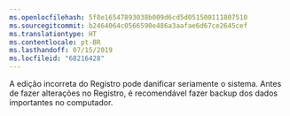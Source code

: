 ```yaml
---
ms.openlocfilehash: 5f8e16547893038b009d6cd5d051500111807510
ms.sourcegitcommit: b2464064c0566590e486a3aafae6d67ce2645cef
ms.translationtype: HT
ms.contentlocale: pt-BR
ms.lasthandoff: 07/15/2019
ms.locfileid: "68216428"
---
```

 A edição incorreta do Registro pode danificar seriamente o sistema. Antes de fazer alterações no Registro, é recomendável fazer backup dos dados importantes no computador. 